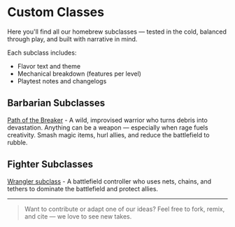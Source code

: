 # Custom Classes

Here you'll find all our homebrew subclasses — tested in the cold, balanced through play, and built with narrative in mind.

Each subclass includes:

- Flavor text and theme
- Mechanical breakdown (features per level)
- Playtest notes and changelogs

## Barbarian Subclasses

[Path of the Breaker](subclasses/path-of-the-breaker.md) - A wild, improvised warrior who turns debris into devastation. Anything can be a weapon — especially when rage fuels creativity. Smash magic items, hurl allies, and reduce the battlefield to rubble.

## Fighter Subclasses

[Wrangler subclass](subclasses/wrangler.md) - A battlefield controller who uses nets, chains, and tethers to dominate the battlefield and protect allies.


---

> Want to contribute or adapt one of our ideas? Feel free to fork, remix, and cite — we love to see new takes.
